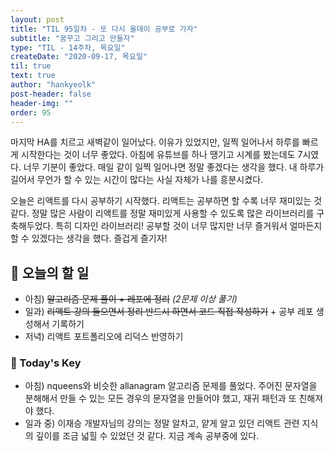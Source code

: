 ```yaml
---
layout: post
title: "TIL 95일차 - 또 다시 올데이 공부로 가자"
subtitle: "꿈꾸고 그리고 만들자"
type: "TIL - 14주차, 목요일"
createDate: "2020-09-17, 목요일"
til: true
text: true
author: "hankyeolk"
post-header: false
header-img: ""
order: 95
---
```


마지막 HA를 치르고 새벽같이 일어났다. 이유가 있었지만, 일찍 일어나서 하루를 빠르게 시작한다는 것이 너무 좋았다. 아침에 유튜브를 하나 땡기고 시계를 봤는데도 7시였다. 너무 기분이 좋았다. 매일 같이 일찍 일어나면 정말 좋겠다는 생각을 했다. 내 하루가 길어서 무언가 할 수 있는 시간이 많다는 사실 자체가 나를 흥분시켰다. <br>

오늘은 리액트를 다시 공부하기 시작했다. 리액트는 공부하면 할 수록 너무 재미있는 것 같다. 정말 많은 사람이 리액트를 정말 재미있게 사용할 수 있도록 많은 라이브러리를 구축해두었다. 특히 디자인 라이브러리! 공부할 것이 너무 많지만 너무 즐거워서 얼마든지 할 수 있겠다는 생각을 했다. 즐겁게 즐기자! <br>

## 📅 오늘의 할 일

- 아침) ~~알고리즘 문제 풀이 + 레포에 정리~~ _(2문제 이상 풀기)_
- 일과) ~~리액트 강의 들으면서 정리 반드시 하면서 코드 직접 작성하기~~ + 공부 레포 생성해서 기록하기
- 저녁) 리액트 포트폴리오에 리덕스 반영하기

### 🦄 Today's Key

- 아침) nqueens와 비슷한 allanagram 알고리즘 문제를 풀었다. 주어진 문자열을 분해해서 만들 수 있는 모든 경우의 문자열을 만들어야 했고, 재귀 패턴과 또 친해져야 했다.
- 일과 중) 이재승 개발자님의 강의는 정말 알차고, 얕게 알고 있던 리액트 관련 지식의 깊이를 조금 넓힐 수 있었던 것 같다. 지금 계속 공부중에 있다.
